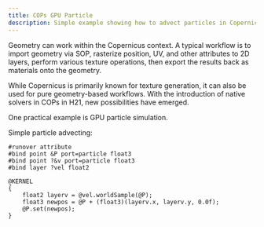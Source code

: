 ```yaml
---
title: COPs GPU Particle
description: Simple example showing how to advect particles in Copernicus
---
```


Geometry can work within the Copernicus context. A typical workflow is to import geometry via SOP, rasterize position, UV, and other attributes to 2D layers, perform various texture operations, then export the results back as materials onto the geometry.

While Copernicus is primarily known for texture generation, it can also be used for pure geometry-based workflows. With the introduction of native solvers in COPs in H21, new possibilities have emerged.

One practical example is GPU particle simulation.

Simple particle advecting:
```
#runover attribute
#bind point &P port=particle float3
#bind point ?&v port=particle float3
#bind layer ?vel float2

@KERNEL
{
    float2 layerv = @vel.worldSample(@P);
    float3 newpos = @P + (float3)(layerv.x, layerv.y, 0.0f);
    @P.set(newpos);
}
```